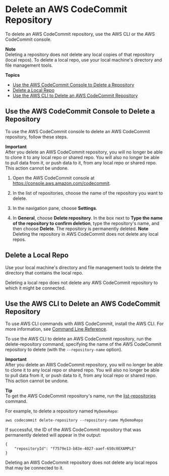# Delete an AWS CodeCommit Repository<a name="how-to-delete-repository"></a>

To delete an AWS CodeCommit repository, use the AWS CLI or the AWS CodeCommit console\.

**Note**  
Deleting a repository does not delete any local copies of that repository \(local repos\)\. To delete a local repo, use your local machine's directory and file management tools\.

**Topics**
+ [Use the AWS CodeCommit Console to Delete a Repository](#how-to-delete-repository-console)
+ [Delete a Local Repo](#how-to-delete-repository-git)
+ [Use the AWS CLI to Delete an AWS CodeCommit Repository](#how-to-delete-repository-cli)

## Use the AWS CodeCommit Console to Delete a Repository<a name="how-to-delete-repository-console"></a>

To use the AWS CodeCommit console to delete an AWS CodeCommit repository, follow these steps\.

**Important**  
After you delete an AWS CodeCommit repository, you will no longer be able to clone it to any local repo or shared repo\. You will also no longer be able to pull data from it, or push data to it, from any local repo or shared repo\. This action cannot be undone\.

1. Open the AWS CodeCommit console at [https://console\.aws\.amazon\.com/codecommit](https://console.aws.amazon.com/codecommit)\.

1. In the list of repositories, choose the name of the repository you want to delete\. 

1. In the navigation pane, choose **Settings**\.

1. In **General**, choose **Delete repository**\. In the box next to **Type the name of the repository to confirm deletion**, type the repository's name, and then choose **Delete**\. The repository is permanently deleted\.
**Note**  
Deleting the repository in AWS CodeCommit does not delete any local repos\. 

## Delete a Local Repo<a name="how-to-delete-repository-git"></a>

Use your local machine's directory and file management tools to delete the directory that contains the local repo\.

Deleting a local repo does not delete any AWS CodeCommit repository to which it might be connected\. 

## Use the AWS CLI to Delete an AWS CodeCommit Repository<a name="how-to-delete-repository-cli"></a>

To use AWS CLI commands with AWS CodeCommit, install the AWS CLI\. For more information, see [Command Line Reference](cmd-ref.md)\. 

To use the AWS CLI to delete an AWS CodeCommit repository, run the delete\-repository command, specifying the name of the AWS CodeCommit repository to delete \(with the `--repository-name` option\)\.

**Important**  
After you delete an AWS CodeCommit repository, you will no longer be able to clone it to any local repo or shared repo\. You will also no longer be able to pull data from it, or push data to it, from any local repo or shared repo\. This action cannot be undone\.

**Tip**  
To get the AWS CodeCommit repository's name, run the [list\-repositories](how-to-view-repository-details.md#how-to-view-repository-details-no-name-cli) command\.

For example, to delete a repository named `MyDemoRepo`:

```
aws codecommit delete-repository --repository-name MyDemoRepo
```

If successful, the ID of the AWS CodeCommit repository that was permanently deleted will appear in the output:

```
{
    "repositoryId": "f7579e13-b83e-4027-aaef-650c0EXAMPLE"
}
```

Deleting an AWS CodeCommit repository does not delete any local repos that may be connected to it\. 